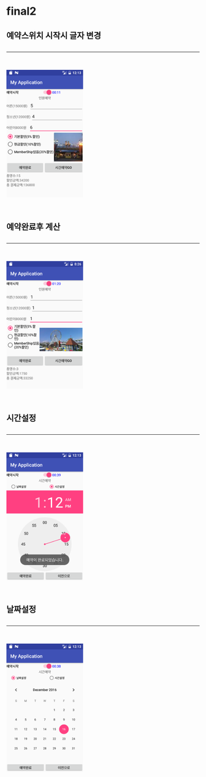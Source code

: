 # final2

<H2>예약스위치 시작시 글자 변경<H2><HR><br><img src = "https://github.com/ccc3132/final2/blob/master/app/src/main/res/drawable/Screenshot_1481890398.png?raw=true
" width=200><br><br>
<H2>예약완료후 계산<H2>
<HR>
<br><img src = "https://github.com/ccc3132/final2/blob/master/app/src/main/res/drawable/Screenshot_1481876812.png?raw=true" width=200><br><br>

<H2>시간설정<H2><HR><br>
<img src = "https://github.com/ccc3132/final2/blob/master/app/src/main/res/drawable/Screenshot_1481890423.png?raw=true
" width=200><br><br>

<H2>날짜설정<H2><HR><br><img src = "https://github.com/ccc3132/final2/blob/master/app/src/main/res/drawable/Screenshot_1481890413.png?raw=true" width=200><br><br>



